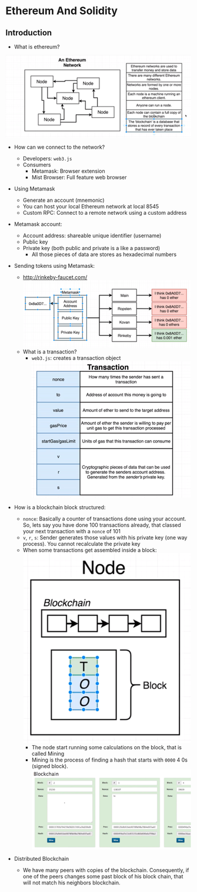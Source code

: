 # Ethereum And Solidity

## Introduction

* What is ethereum?

![Introduction](./images/what-is-ethereum.png)

* How can we connect to the network?
  * Developers: `web3.js`
  * Consumers
    * Metamask: Browser extension
    * Mist Browser: Full feature web browser


* Using Metamask
  * Generate an account (mnemonic)
  * You can host your local Ethereum network at local 8545
  * Custom RPC: Connect to a remote network using a custom address


* Metamask account:
  * Account address: shareable unique identifier (username)
  * Public key
  * Private key (both public and private is a like a password)
    * All those pieces of data are stores as hexadecimal numbers


* Sending tokens using Metamask:
  * http://rinkeby-faucet.com/
  ![Network](./images/networks.png)
  * What is a transaction?
    * `web3.js`: creates a transaction object
    ![Transaction](./images/transaction.png)


* How is a blockchain block structured:
    * `nonce`: Basically a counter of transactions done using your account. So, lets say you have done 100 transactions already, that classed your next transaction with a `nonce` of 101
    * `v`, `r`, `s`: Sender generates those values with his private key (one way process). You cannot recalculate the private key
    * When some transactions get assembled inside a block:
    ![Block](./images/block.png)
      * The node start running some calculations on the block, that is called Mining
      * Mining is the process of finding a hash  that starts with `0000` 4 0s (signed block).
      ![Blockchain](./images/blockchain.png) 


* Distributed Blockchain
  * We have many peers with copies of the blockchain. Consequently, if one of the peers changes some past block of his block chain, that will not match his neighbors blockchain.
